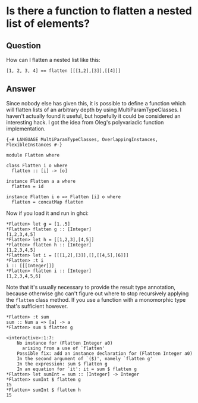 
# Is there a function to flatten a nested list of elements?

## Question
        
How can I flatten a nested list like this:

    [1, 2, 3, 4] == flatten [[[1,2],[3]],[[4]]]

## Answer
        
Since nobody else has given this, it is possible to define a function which will flatten lists of an arbitrary depth by using MultiParamTypeClasses. I haven't actually found it useful, but hopefully it could be considered an interesting hack. I got the idea from Oleg's polyvariadic function implementation.

    {-# LANGUAGE MultiParamTypeClasses, OverlappingInstances, FlexibleInstances #-}
    
    module Flatten where
    
    class Flatten i o where
      flatten :: [i] -> [o]
    
    instance Flatten a a where
      flatten = id
    
    instance Flatten i o => Flatten [i] o where 
      flatten = concatMap flatten
    

Now if you load it and run in ghci:

    *Flatten> let g = [1..5]
    *Flatten> flatten g :: [Integer]
    [1,2,3,4,5]
    *Flatten> let h = [[1,2,3],[4,5]]
    *Flatten> flatten h :: [Integer]
    [1,2,3,4,5]
    *Flatten> let i = [[[1,2],[3]],[],[[4,5],[6]]]
    *Flatten> :t i
    i :: [[[Integer]]]
    *Flatten> flatten i :: [Integer]
    [1,2,3,4,5,6]
    

Note that it's usually necessary to provide the result type annotation, because otherwise ghc can't figure out where to stop recursively applying the `flatten` class method. If you use a function with a monomorphic type that's sufficient however.

    *Flatten> :t sum
    sum :: Num a => [a] -> a
    *Flatten> sum $ flatten g
    
    <interactive>:1:7:
        No instance for (Flatten Integer a0)
          arising from a use of `flatten'
        Possible fix: add an instance declaration for (Flatten Integer a0)
        In the second argument of `($)', namely `flatten g'
        In the expression: sum $ flatten g
        In an equation for `it': it = sum $ flatten g
    *Flatten> let sumInt = sum :: [Integer] -> Integer
    *Flatten> sumInt $ flatten g
    15
    *Flatten> sumInt $ flatten h
    15
